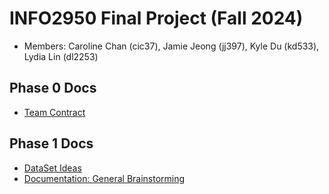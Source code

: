 # INFO2950 Final Project (Fall 2024)
- Members: Caroline Chan (cic37), Jamie Jeong (jj397), Kyle Du (kd533), Lydia Lin (dl2253)

## Phase 0 Docs
- [Team Contract](https://docs.google.com/document/d/1PQCqKtdzuMsdIsBdWjO_Q_ORJQT8sf7nb4vzUThqrU0/edit?usp=sharing)

## Phase 1 Docs
- [DataSet Ideas](https://docs.google.com/document/d/1KW9mscncNK44SeVSFPWKPkIGG45ZeLtLSgz8UoqVOoo/edit?usp=sharing)
- [Documentation: General Brainstorming](https://docs.google.com/document/d/1IpAOVBw3_-Zqb5b8ntcXfQ4XPTz4G4qBdfP_spesB4E/edit?usp=sharing)
